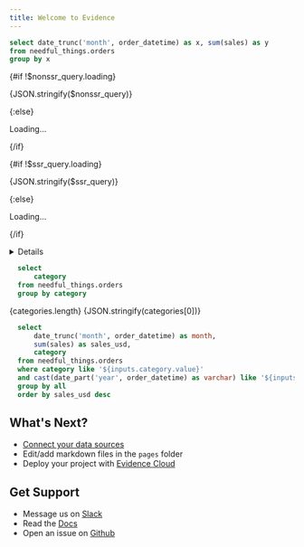 ```yaml
---
title: Welcome to Evidence
---
```


<script>
	import { buildQuery } from "@evidence-dev/component-utilities/buildQuery";

	const nonssr_query = buildQuery("SELECT category, COUNT(*) as count FROM needful_things.orders GROUP BY category", "nonssr");
	const ssr_query = buildQuery("SELECT category, COUNT(*) * 2 as count FROM needful_things.orders GROUP BY category", "ssr", data.ssr_data, { knownColumns: data.ssr_columns });

	// replicate chart double loading
	setTimeout(() => {
		sales_month = sales_month;
	}, 1400);
</script>

```sql sales_month
select date_trunc('month', order_datetime) as x, sum(sales) as y
from needful_things.orders
group by x
```

<BarChart data={sales_month} title="Sales by Month" x=x y=y />

{#if !$nonssr_query.loading}

<span data-testid="loaded-1">{JSON.stringify($nonssr_query)}</span>

{:else}

<span data-testid="loading-1">Loading...</span>

{/if}

{#if !$ssr_query.loading}

<span data-testid="loaded-2">{JSON.stringify($ssr_query)}</span>

{:else}

<span data-testid="loading-2">Loading...</span>

{/if}

<DataTable data={ssr_query} />

<Details title='How to edit this page'>

This page can be found in your project at `/pages/index.md`. Make a change to the markdown file and save it to see the change take effect in your browser.

</Details>

```sql categories
  select
      category
  from needful_things.orders
  group by category
```

<span data-testid="category-count">{categories.length}</span>
<span data-testid="category-0">{JSON.stringify(categories[0])}</span>

<Dropdown data={categories} name=category value=category>
    <DropdownOption value="%" valueLabel="All Categories"/>
</Dropdown>

<Dropdown data={categories} name=category2 value=category />

<Dropdown name=year>
    <DropdownOption value=% valueLabel="All Years"/>
    <DropdownOption value=2019/>
    <DropdownOption value=2020/>
    <DropdownOption value=2021/>
</Dropdown>

<Dropdown name=year2>
    <DropdownOption value=2019/>
    <DropdownOption value=2020/>
    <DropdownOption value=2021/>
</Dropdown>

```sql orders_by_category
  select
      date_trunc('month', order_datetime) as month,
      sum(sales) as sales_usd,
      category
  from needful_things.orders
  where category like '${inputs.category.value}'
  and cast(date_part('year', order_datetime) as varchar) like '${inputs.year.value}'
  group by all
  order by sales_usd desc
```

<DataTable data={orders_by_category} />

<BarChart
    data={orders_by_category}
    x=month
    y=sales_usd
    series=category
/>

## What's Next?

- [Connect your data sources](settings)
- Edit/add markdown files in the `pages` folder
- Deploy your project with [Evidence Cloud](https://evidence.dev/cloud)

## Get Support

- Message us on [Slack](https://slack.evidence.dev/)
- Read the [Docs](https://docs.evidence.dev/)
- Open an issue on [Github](https://github.com/evidence-dev/evidence)
